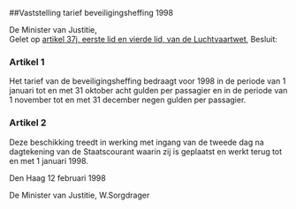 <meta http-equiv='Content-Type' content='text/html; charset=utf-8' />

##Vaststelling tarief beveiligingsheffing 1998

De Minister van Justitie,  
Gelet op [artikel 37j, eerste lid en vierde lid, van de Luchtvaartwet](../../../../../../wet/luchtvaartwet/BWBR0002267/README.md),
Besluit:    

### Artikel  1  

Het tarief van de beveiligingsheffing bedraagt voor 1998 in de periode van 1 januari tot en met 31 oktober acht gulden per passagier en in de periode van 1 november tot en met 31 december negen gulden per passagier.  

### Artikel  2  

Deze beschikking treedt in werking met ingang van de tweede dag na dagtekening van de Staatscourant waarin zij is geplaatst en werkt terug tot en met 1 januari 1998.  

Den Haag 
12 februari 1998    

De 
Minister van Justitie, 
W.Sorgdrager    
